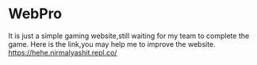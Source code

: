 # WebPro
It is just a simple gaming website,still waiting for my team to complete the game.
Here is the link,you may help me to improve the website.
https://hehe.nirmalyashit.repl.co/

